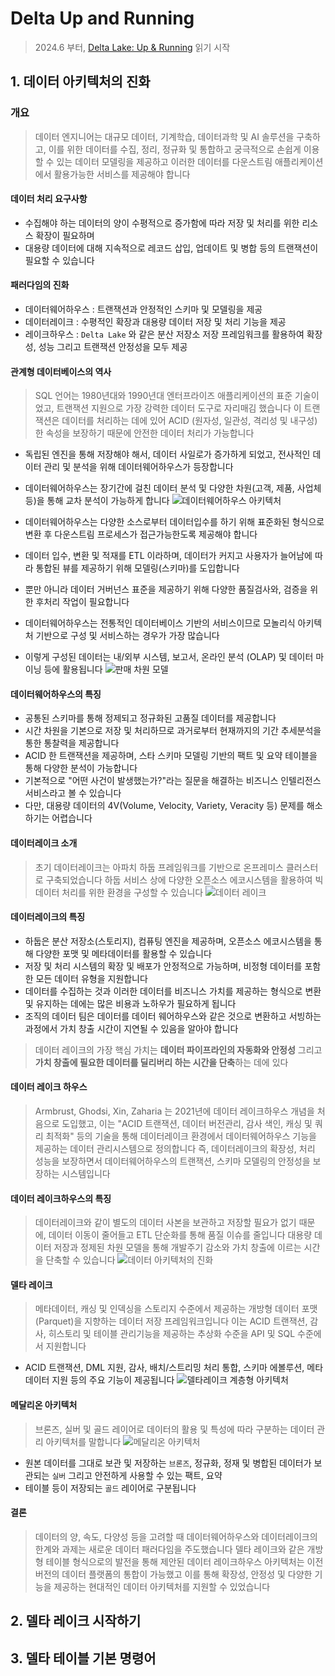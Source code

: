 # Delta Up and Running
> 2024.6 부터, [Delta Lake: Up & Running](https://www.databricks.com/resources/ebook/delta-lake-running-oreilly) 읽기 시작

## 1. 데이터 아키텍처의 진화

### 개요
> 데이터 엔지니어는 대규모 데이터, 기계학습, 데이터과학 및 AI 솔루션을 구축하고, 이를 위한 데이터를 수집, 정리, 정규화 및 통합하고
> 궁극적으로 손쉽게 이용할 수 있는 데이터 모델링을 제공하고 이러한 데이터를 다운스트림 애플리케이션에서 활용가능한 서비스를 제공해야 합니다

#### 데이터 처리 요구사항
* 수집해야 하는 데이터의 양이 수평적으로 증가함에 따라 저장 및 처리를 위한 리소스 확장이 필요하며
* 대용량 데이터에 대해 지속적으로 레코드 삽입, 업데이트 및 병합 등의 트랜잭션이 필요할 수 있습니다

#### 패러다임의 진화 
* 데이터웨어하우스 : 트랜잭션과 안정적인 스키마 및 모델링을 제공
* 데이터레이크 : 수평적인 확장과 대용량 데이터 저장 및 처리 기능을 제공
* 레이크하우스 : `Delta Lake` 와 같은 분산 저장소 저장 프레임워크를 활용하여 확장성, 성능 그리고 트랜잭션 안정성을 모두 제공

#### 관계형 데이터베이스의 역사
> SQL 언어는 1980년대와 1990년대 엔터프라이즈 애플리케이션의 표준 기술이었고, 트랜잭션 지원으로 가장 강력한 데이터 도구로 자리매김 했습니다
> 이 트랜잭션은 데이터를 처리하는 데에 있어 ACID (원자성, 일관성, 격리성 및 내구성)한 속성을 보장하기 때문에 안전한 데이터 처리가 가능합니다

* 독립된 엔진을 통해 저장해야 해서, 데이터 사일로가 증가하게 되었고, 전사적인 데이터 관리 및 분석을 위해 데이터웨어하우스가 등장합니다
* 데이터웨어하우스는 장기간에 걸친 데이터 분석 및 다양한 차원(고객, 제품, 사업체 등)을 통해 교차 분석이 가능하게 합니다
![데이터웨어하우스 아키텍처](images/datawarehouse-architecture.png)

* 데이터웨어하우스는 다양한 소스로부터 데이터입수를 하기 위해 표준화된 형식으로 변환 후 다운스트림 프로세스가 접근가능한도록 제공해야 합니다
* 데이터 입수, 변환 및 적재를 ETL 이라하며, 데이터가 커지고 사용자가 늘어남에 따라 통합된 뷰를 제공하기 위해 모델링(스키마)를 도입합니다
* 뿐만 아니라 데이터 거버넌스 표준을 제공하기 위해 다양한 품질검사와, 검증을 위한 후처리 작업이 필요합니다
* 데이터웨어하우스는 전통적인 데이터베이스 기반의 서비스이므로 모놀리식 아키텍처 기반으로 구성 및 서비스하는 경우가 가장 많습니다
* 이렇게 구성된 데이터는 내/외부 시스템, 보고서, 온라인 분석 (OLAP) 및 데이터 마이닝 등에 활용됩니다
![판매 차원 모델](images/sales-star-schema.png)

#### 데이터웨어하우스의 특징
* 공통된 스키마를 통해 정제되고 정규화된 고품질 데이터를 제공합니다
* 시간 차원을 기본으로 저장 및 처리하므로 과거로부터 현재까지의 기간 추세분석을 통한 통찰력을 제공합니다
* ACID 한 트랜잭션을 제공하며, 스타 스키마 모델링 기반의 팩트 및 요약 테이블을 통해 다양한 분석이 가능합니다
* 기본적으로 "어떤 사건이 발생했는가?"라는 질문을 해결하는 비즈니스 인텔리전스 서비스라고 볼 수 있습니다
* 다만, 대용량 데이터의 4V(Volume, Velocity, Variety, Veracity 등) 문제를 해소하기는 어렵습니다

#### 데이터레이크 소개
> 초기 데이터레이크는 아파치 하둡 프레임워크를 기반으로 온프레미스 클러스터로 구축되었습니다
> 하둡 서비스 상에 다양한 오픈소스 에코시스템을 활용하여 빅데이터 처리를 위한 환경을 구성할 수 있습니다
![데이터 레이크](images/data-lake.png)

#### 데이터레이크의 특징
* 하둡은 분산 저장소(스토리지), 컴퓨팅 엔진을 제공하며, 오픈소스 에코시스템을 통해 다양한 포맷 및 메타데이터를 활용할 수 있습니다
* 저장 및 처리 시스템의 확장 및 배포가 안정적으로 가능하며, 비정형 데이터를 포함한 모든 데이터 유형을 지원합니다
* 데이터를 수집하는 것과 이러한 데이터를 비즈니스 가치를 제공하는 형식으로 변환 및 유지하는 데에는 많은 비용과 노하우가 필요하게 됩니다
* 조직의 데이터 팀은 데이터를 데이터 웨어하우스와 같은 것으로 변환하고 서빙하는 과정에서 가치 창출 시간이 지연될 수 있음을 알아야 합니다

> 데이터 레이크의 가장 핵심 가치는 **데이터 파이프라인의 자동화와 안정성** 그리고 **가치 창출에 필요한 데이터를 딜리버리 하는 시간을 단축**하는 데에 있다

#### 데이터 레이크 하우스
> Armbrust, Ghodsi, Xin, Zaharia 는 2021년에 데이터 레이크하우스 개념을 처음으로 도입했고, 이는 "ACID 트랜잭션, 데이터 버전관리, 감사
> 색인, 캐싱 및 쿼리 최적화" 등의 기술을 통해 데이터레이크 환경에서 데이터웨어하우스 기능을 제공하는 데이터 관리시스템으로 정의합니다
> 즉, 데이터레이크의 확장성, 처리 성능을 보장하면서 데이터웨어하우스의 트랜잭션, 스키마 모델링의 안정성을 보장하는 시스템입니다

#### 데이터 레이크하우스의 특징
> 데이터레이크와 같이 별도의 데이터 사본을 보관하고 저장할 필요가 없기 때문에, 데이터 이동이 줄어들고 ETL 단순화를 통해 품질 이슈를 줄입니다
> 대용량 데이터 저장과 정제된 차원 모델을 통해 개발주기 감소와 가치 창출에 이르는 시간을 단축할 수 있습니다
![데이터 아키텍처의 진화](images/evolution-of-data-architecture.png)

#### 델타 레이크
> 메타데이터, 캐싱 및 인덱싱을 스토리지 수준에서 제공하는 개방형 데이터 포맷(Parquet)을 지향하는 데이터 저장 프레임워크입니다
> 이는 ACID 트랜잭션, 감사, 히스토리 및 테이블 관리기능을 제공하는 추상화 수준을 API 및 SQL 수준에서 지원합니다

* ACID 트랜잭션, DML 지원, 감사, 배치/스트리밍 처리 통합, 스키마 에볼루션, 메타데이터 지원 등의 주요 기능이 제공됩니다
![델타레이크 계층형 아키텍처](images/delta-lake-architecture.png)

#### 메달리온 아키텍처
> 브론즈, 실버 및 골드 레이어로 데이터의 활용 및 특성에 따라 구분하는 데이터 관리 아키텍처를 말합니다
![메달리온 아키텍처](images/medallion-architecture.png)

* 원본 데이터를 그대로 보관 및 저장하는 `브론즈`, 정규화, 정재 및 병합된 데이터가 보관되는 `실버` 그리고 안전하게 사용할 수 있는 팩트, 요약
* 테이블 등이 저장되는 `골드` 레이어로 구분됩니다

#### 결론
> 데이터의 양, 속도, 다양성 등을 고려할 때 데이터웨어하우스와 데이터레이크의 한계와 과제는 새로운 데이터 패러다임을 주도했습니다
> 델타 레이크와 같은 개방형 테이블 형식으로의 발전을 통해 제안된 데이터 레이크하우스 아키텍처는 이전 버전의 데이터 플랫폼의 통합이 가능했고
> 이를 통해 확장성, 안정성 및 다양한 기능을 제공하는 현대적인 데이터 아키텍처를 지원할 수 있었습니다




## 2. 델타 레이크 시작하기

## 3. 델타 테이블 기본 명령어


